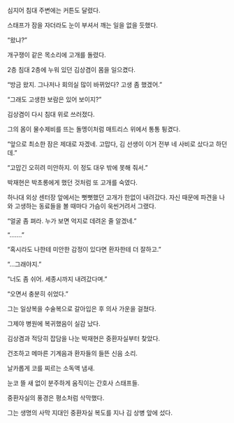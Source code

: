심지어 침대 주변에는 커튼도 달렸다.

스태프가 잠을 자더라도 눈이 부셔서 깨는 일을 없을 듯했다.

“왔냐?”

개구쟁이 같은 목소리에 고개를 돌렸다.

2층 침대 2층에 누워 있던 김상겸이 몸을 일으켰다.

“방금 왔지. 그나저나 회의실 많이 바뀌었다? 고생 좀 했겠어.”

“그래도 고생한 보람은 있어 보이지?”

김상겸이 다시 침대 위로 쓰러졌다.

그의 몸이 물수제비를 뜨는 돌멩이처럼 매트리스 위에서 통통 튕겼다.

“앞으로 최소한 잠은 제대로 자겠네. 고맙다, 김 선생이 이거 전부 네 사비로 샀다고 하던데.”

“고맙긴 오히려 미안하지. 이 정도 대우 밖에 못해 줘서.”

박재현은 박초롱에게 했던 것처럼 또 고개를 숙였다.

하나대 외상 센터장 앞에서는 뻣뻣했던 고개가 한없이 내려갔다. 자신 때문에 파견을 나와 고생하는 동료들을 볼 때마다 가슴이 욱씬거려서 그랬다.

“얼굴 좀 펴라. 누가 보면 억지로 데려온 줄 알겠네.”

“…….”

“혹시라도 나한테 미안한 감정이 있다면 환자한테 더 잘하고.”

“…그래야지.”

“너도 좀 쉬어. 세종시까지 내려갔다며.”

“오면서 충분히 쉬었다.”

그는 일상복을 수술복으로 갈아입은 후 의사 가운을 걸쳤다.

그제야 병원에 복귀했음이 실감 났다.

김상겸과 적당히 잡담을 나눈 박재현은 중환자실부터 찾았다.

건조하고 메마른 기계음과 환자들의 들뜬 신음 소리.

날카롭게 코를 찌르는 소독액 냄새.

눈코 뜰 새 없이 분주하게 움직이는 간호사 스태프들.

중환자실의 풍경은 평소처럼 삭막했다.

그는 생명의 사막 지대인 중환자실 복도를 지나 김 상병 앞에 섰다.